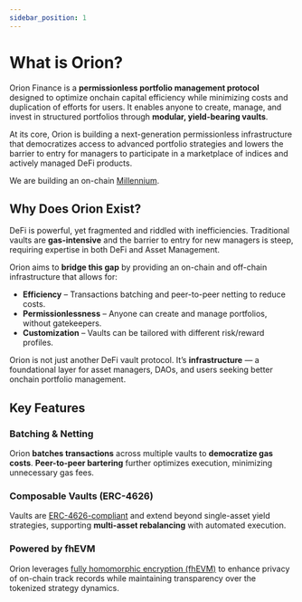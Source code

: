 ```yaml
---
sidebar_position: 1
---
```

# What is Orion? 

Orion Finance is a **permissionless portfolio management protocol** designed to optimize onchain capital efficiency while minimizing costs and duplication of efforts for users. It enables anyone to create, manage, and invest in structured portfolios through **modular, yield-bearing vaults**.

At its core, Orion is building a next-generation permissionless infrastructure that democratizes access to advanced portfolio strategies and lowers the barrier to entry for managers to participate in a marketplace of indices and actively managed DeFi products.

We are building an on-chain [Millennium](https://www.efinancialcareers.it/news/2019/01/what-is-it-like-to-work-for-millennium-management).

## Why Does Orion Exist?

DeFi is powerful, yet fragmented and riddled with inefficiencies. Traditional vaults are **gas-intensive** and the barrier to entry for new managers is steep, requiring expertise in both DeFi and Asset Management.

Orion aims to **bridge this gap** by providing an on-chain and off-chain infrastructure that allows for:
- **Efficiency** – Transactions batching and peer-to-peer netting to reduce costs.  
- **Permissionlessness** – Anyone can create and manage portfolios, without gatekeepers.
- **Customization** – Vaults can be tailored with different risk/reward profiles.

Orion is not just another DeFi vault protocol. It’s **infrastructure** — a foundational layer for asset managers, DAOs, and users seeking better onchain portfolio management.

## Key Features

### Batching & Netting  
Orion **batches transactions** across multiple vaults to **democratize gas costs**. **Peer-to-peer bartering** further optimizes execution, minimizing unnecessary gas fees.

### Composable Vaults (ERC-4626)  
Vaults are [ERC-4626-compliant](https://docs.yearn.fi/getting-started/products/yvaults/v3) and extend beyond single-asset yield strategies, supporting **multi-asset rebalancing** with automated execution.

### Powered by fhEVM  
Orion leverages [fully homomorphic encryption (fhEVM)](https://www.zama.ai/post/onboard-the-next-trillions-in-defi-with-confidential-lending) to enhance privacy of on-chain track records while maintaining transparency over the tokenized strategy dynamics.